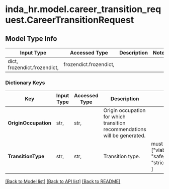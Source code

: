 # inda_hr.model.career_transition_request.CareerTransitionRequest

## Model Type Info
Input Type | Accessed Type | Description | Notes
------------ | ------------- | ------------- | -------------
dict, frozendict.frozendict,  | frozendict.frozendict,  |  | 

### Dictionary Keys
Key | Input Type | Accessed Type | Description | Notes
------------ | ------------- | ------------- | ------------- | -------------
**OriginOccupation** | str,  | str,  | Origin occupation for which transition recommendations will be generated. | 
**TransitionType** | str,  | str,  | Transition type. | must be one of ["viable", "desirable", "safe_desirable", "strictly_safe_desirable", ] 

[[Back to Model list]](../../README.md#documentation-for-models) [[Back to API list]](../../README.md#documentation-for-api-endpoints) [[Back to README]](../../README.md)

